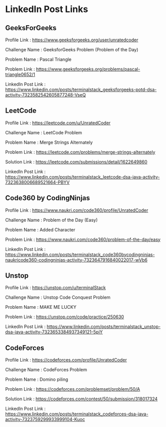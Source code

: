 # LinkedIn Post Links

## GeeksForGeeks

Profile Link : https://www.geeksforgeeks.org/user/unratedcoder

Challenge Name : GeeksforGeeks Problem (Problem of the Day)

Problem Name : Pascal Triangle

Problem Link : https://www.geeksforgeeks.org/problems/pascal-triangle0652/1

LinkedIn Post Link : https://www.linkedin.com/posts/terminalstack_geeksforgeeks-potd-dsa-activity-7323582542605877248-VseQ

## LeetCode

Profile Link : https://leetcode.com/u/UnratedCoder

Challenge Name : LeetCode Problem

Problem Name : Merge Strings Alternately

Problem Link : https://leetcode.com/problems/merge-strings-alternately

Solution Link : https://leetcode.com/submissions/detail/1622649860

LinkedIn Post Link : https://www.linkedin.com/posts/terminalstack_leetcode-dsa-java-activity-7323638006689521664-PBYV

## Code360 by CodingNinjas

Profile Link : https://www.naukri.com/code360/profile/UnratedCoder

Challenge Name : Problem of the Day (Easy)

Problem Name : Added Character

Problem Link : https://www.naukri.com/code360/problem-of-the-day/easy

LinkedIn Post Link : https://www.linkedin.com/posts/terminalstack_code360bycodingninjas-naukricode360-codingninjas-activity-7323647916840022017-wVb6

## Unstop

Profile Link : https://unstop.com/u/terminalStack

Challenge Name : Unstop Code Conquest Problem

Problem Name : MAKE ME LUCKY

Problem Link : https://unstop.com/code/practice/250630

LinkedIn Post Link : https://www.linkedin.com/posts/terminalstack_unstop-dsa-java-activity-7323653384937349121-5piY

## CodeForces

Profile Link : https://codeforces.com/profile/UnratedCoder

Challenge Name : CodeForces Problem

Problem Name : Domino piling

Problem Link : https://codeforces.com/problemset/problem/50/A

Solution Link : https://codeforces.com/contest/50/submission/318017324

LinkedIn Post Link : https://www.linkedin.com/posts/terminalstack_codeforces-dsa-java-activity-7323759299933999104-Kuoc
